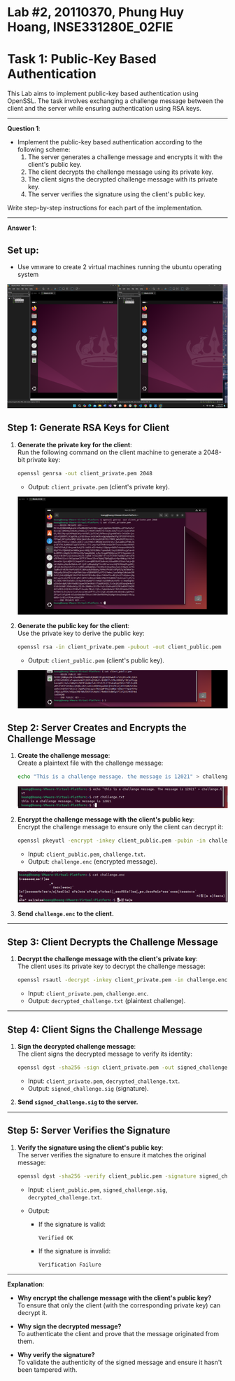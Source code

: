 
# Lab #2, 20110370, Phung Huy Hoang, INSE331280E_02FIE

# Task 1: Public-Key Based Authentication

This Lab aims to implement public-key based authentication using OpenSSL. The task involves exchanging a challenge message between the client and the server while ensuring authentication using RSA keys.

---

**Question 1**:  
- Implement the public-key based authentication according to the following scheme:
  1. The server generates a challenge message and encrypts it with the client's public key.
  2. The client decrypts the challenge message using its private key.
  3. The client signs the decrypted challenge message with its private key.
  4. The server verifies the signature using the client's public key.

Write step-by-step instructions for each part of the implementation.

---

**Answer 1**:  

## Set up:
- Use vmware to create 2 virtual machines running the ubuntu operating system

<img width="" alt="Screenshot" src="https://github.com/hoangphung123/Lab2_IS/blob/master/setup.png?raw=true"><br>

## Step 1: Generate RSA Keys for Client  

1. **Generate the private key for the client**:  
   Run the following command on the client machine to generate a 2048-bit private key:  
   ```sh
   openssl genrsa -out client_private.pem 2048
   ```  
   - Output: `client_private.pem` (client's private key).

   <img width="" alt="Screenshot" src="https://github.com/hoangphung123/Lab2_IS/blob/master/Privatekey.png?raw=true"><br>

2. **Generate the public key for the client**:  
   Use the private key to derive the public key:  
   ```sh
   openssl rsa -in client_private.pem -pubout -out client_public.pem
   ```  
   - Output: `client_public.pem` (client's public key).

    <img width="" alt="Screenshot" src="https://github.com/hoangphung123/Lab2_IS/blob/master/publicKey.png?raw=true"><br>

## Step 2: Server Creates and Encrypts the Challenge Message  

1. **Create the challenge message**:  
   Create a plaintext file with the challenge message:  
   ```sh
   echo "This is a challenge message. the message is 12021" > challenge.txt
   ```  

   <img width="" alt="Screenshot" src="https://github.com/hoangphung123/Lab2_IS/blob/master/Challenge.png?raw=true"><br>

2. **Encrypt the challenge message with the client's public key**:  
   Encrypt the challenge message to ensure only the client can decrypt it:  
   ```sh
   openssl pkeyutl -encrypt -inkey client_public.pem -pubin -in challenge.txt -out challenge.enc
   ```  
   - Input: `client_public.pem`, `challenge.txt`.  
   - Output: `challenge.enc` (encrypted message).  

   <img width="" alt="Screenshot" src="https://github.com/hoangphung123/Lab2_IS/blob/master/ChallengeEnc.png?raw=true"><br>

3. **Send `challenge.enc` to the client.**

---

## Step 3: Client Decrypts the Challenge Message  

1. **Decrypt the challenge message with the client's private key**:  
   The client uses its private key to decrypt the challenge message:  
   ```sh
   openssl rsautl -decrypt -inkey client_private.pem -in challenge.enc -out decrypted_challenge.txt
   ```  
   - Input: `client_private.pem`, `challenge.enc`.  
   - Output: `decrypted_challenge.txt` (plaintext challenge).  

---

## Step 4: Client Signs the Challenge Message  

1. **Sign the decrypted challenge message**:  
   The client signs the decrypted message to verify its identity:  
   ```sh
   openssl dgst -sha256 -sign client_private.pem -out signed_challenge.sig decrypted_challenge.txt
   ```  
   - Input: `client_private.pem`, `decrypted_challenge.txt`.  
   - Output: `signed_challenge.sig` (signature).  

2. **Send `signed_challenge.sig` to the server.**

---

## Step 5: Server Verifies the Signature  

1. **Verify the signature using the client's public key**:  
   The server verifies the signature to ensure it matches the original message:  
   ```sh
   openssl dgst -sha256 -verify client_public.pem -signature signed_challenge.sig decrypted_challenge.txt
   ```  
   - Input: `client_public.pem`, `signed_challenge.sig`, `decrypted_challenge.txt`.  

   - Output:  
     - If the signature is valid:  
       ```
       Verified OK
       ```  
     - If the signature is invalid:  
       ```
       Verification Failure
       ```

---

**Explanation**:  
- **Why encrypt the challenge message with the client's public key?**  
  To ensure that only the client (with the corresponding private key) can decrypt it.

- **Why sign the decrypted message?**  
  To authenticate the client and prove that the message originated from them.

- **Why verify the signature?**  
  To validate the authenticity of the signed message and ensure it hasn't been tampered with.

